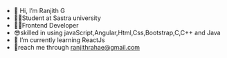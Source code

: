 - 👋 Hi, I’m Ranjith G
- 👨‍🎓Student at Sastra university
- 👨‍💻Frontend Developer
- 😎skilled in using javaScript,Angular,Html,Css,Bootstrap,C,C++ and Java
- 🌱 I’m currently learning ReactJs
- 🤝reach me through ranjithrahae@gmail.com
